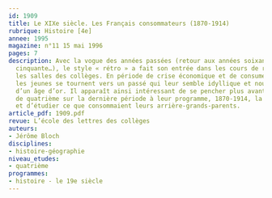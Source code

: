 ```yaml
---
id: 1909
title: Le XIXe siècle. Les Français consommateurs (1870-1914) 
rubrique: Histoire [4e]
annee: 1995
magazine: n°11 15 mai 1996
pages: 7
description: Avec la vogue des années passées (retour aux années soixante-dix, soixante,
  cinquante…), le style « rétro » a fait son entrée dans les cours de récréation et
  les salles des collèges. En période de crise économique et de consumérisme généralisé,
  les jeunes se tournent vers un passé qui leur semble idyllique et nourrit la nostalgie
  d’un âge d’or. Il apparaît ainsi intéressant de se pencher plus avant avec les élèves
  de quatrième sur la dernière période à leur programme, 1870-1914, la « Belle Époque »,
  et d’étudier ce que consommaient leurs arrière-grands-parents.
article_pdf: 1909.pdf
revue: L’école des lettres des collèges
auteurs:
- Jérôme Bloch
disciplines:
- histoire-géographie
niveau_etudes:
- quatrième
programmes:
- histoire - le 19e siècle
---
```

